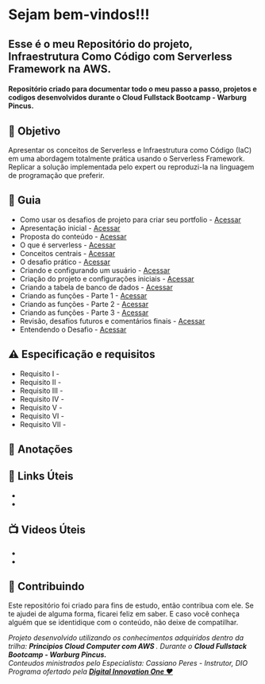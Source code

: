 
<h1> Sejam bem-vindos!!! </h1>
<h2> Esse é o meu Repositório do projeto, Infraestrutura Como Código com Serverless Framework na AWS. </h2>

<h4> 
Repositório criado para documentar todo o meu passo a passo, projetos e codigos desenvolvidos durante o Cloud Fullstack Bootcamp - Warburg Pincus.
</h4>


<h2> 🎯 Objetivo </h2>
Apresentar os conceitos de Serverless e Infraestrutura como Código (IaC) em uma abordagem totalmente prática usando o Serverless Framework.
Replicar a solução implementada pelo expert ou reproduzi-la na linguagem de programação que preferir.

<h2 dir="auto"> 🚦 Guia </h2>
<ul dir="auto">
<li> Como usar os desafios de projeto para criar seu portfolio - <a href="https:// "> Acessar </a></li>
<li> Apresentação inicial - <a href="https:// "> Acessar </a></li>
<li> Proposta do conteúdo - <a href="https:// "> Acessar </a></li>
<li> O que é serverless - <a href="https:// "> Acessar </a></li>
<li> Conceitos centrais - <a href="https:// "> Acessar </a></li>
<li> O desafio prático - <a href="https:// "> Acessar </a></li>
<li> Criando e configurando um usuário - <a href="https:// "> Acessar </a></li>
<li> Criação do projeto e configurações iniciais - <a href="https:// "> Acessar </a></li>
<li> Criando a tabela de banco de dados - <a href="https:// "> Acessar </a></li>
<li> Criando as funções - Parte 1 - <a href="https:// "> Acessar </a></li>
<li> Criando as funções - Parte 2 - <a href="https:// "> Acessar </a></li>
<li> Criando as funções - Parte 3 - <a href="https:// "> Acessar </a></li>
<li> Revisão, desafios futuros e comentários finais - <a href="https:// "> Acessar </a></li>
<li> Entendendo o Desafio - <a href="https:// "> Acessar </a></li>

</ul>


<h2 dir="auto"> ⚠️ Especificação e requisitos </h2>
<ul dir="auto">
<li> Requisito I -   </li>
<li> Requisito II -   </li>
<li> Requisito III -    </li>
<li> Requisito IV -   </li>
<li> Requisito V -    </li>
<li> Requisito VI -    </li>
<li> Requisito VII -    </li>
</ul>

<h2 dir="auto"> 📖 Anotações </h2>

<h2 dir="auto"> 🔗 Links Úteis </h2>
<ul dir="auto">
<li><a href="https://">  </a></li>
<li><a href="https://">  </a></li>

</ul>

<h2 dir="auto"> 📺 Videos Úteis </h2>
<ul dir="auto">
<li><a href="https://">  </a></li>
<li><a href="https://">  </a></li>

</ul>


<h2 dir="auto"> 🤝 Contribuindo </h2>

<p dir="auto">Este repositório foi criado para fins de estudo, então contribua com ele. Se te ajudei de alguma forma, ficarei feliz em
saber. E caso você conheça alguém que se identidique com o conteúdo, não deixe de compatilhar.</p>


<p dir="auto"> 
 <em>
  Projeto desenvolvido utilizando os conhecimentos adquiridos dentro da trilha: <strong> Principios Cloud Computer com AWS </strong>. 
  Durante o <strong> Cloud Fullstack Bootcamp - Warburg Pincus. </strong><br>
  Conteudos ministrados pelo Especialista: Cassiano Peres - Instrutor, DIO <br>
  Programa ofertado  pela <a href=" https://www.dio.me/"> <strong>  Digital Innovation One ❤️ </strong></a>
 </em> 
 
</p>
